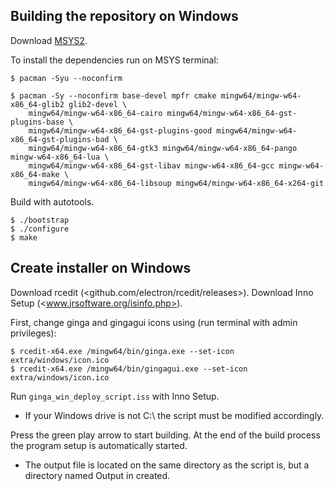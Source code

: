 ## Building the repository on Windows

Download [MSYS2](www.msys2.org).

To install the dependencies run on MSYS terminal:

    $ pacman -Syu --noconfirm

    $ pacman -Sy --noconfirm base-devel mpfr cmake mingw64/mingw-w64-x86_64-glib2 glib2-devel \
        mingw64/mingw-w64-x86_64-cairo mingw64/mingw-w64-x86_64-gst-plugins-base \
        mingw64/mingw-w64-x86_64-gst-plugins-good mingw64/mingw-w64-x86_64-gst-plugins-bad \
        mingw64/mingw-w64-x86_64-gtk3 mingw64/mingw-w64-x86_64-pango mingw-w64-x86_64-lua \
        mingw64/mingw-w64-x86_64-gst-libav mingw-w64-x86_64-gcc mingw-w64-x86_64-make \
        mingw64/mingw-w64-x86_64-libsoup mingw64/mingw-w64-x86_64-x264-git

Build with autotools.

    $ ./bootstrap
    $ ./configure
    $ make

## Create installer on Windows

Download rcedit (<github.com/electron/rcedit/releases>).
Download Inno Setup (<www.jrsoftware.org/isinfo.php>).

First, change ginga and gingagui icons using (run terminal with admin privileges):

    $ rcedit-x64.exe /mingw64/bin/ginga.exe --set-icon extra/windows/icon.ico
    $ rcedit-x64.exe /mingw64/bin/gingagui.exe --set-icon extra/windows/icon.ico

Run `ginga_win_deploy_script.iss` with Inno Setup.
- If your Windows drive is not C:\\ the script must be modified
  accordingly.

Press the green play arrow to start building. At the end of the build process the program setup is automatically started.
- The output file is located on the same directory as the script is, but a directory named Output in created.

